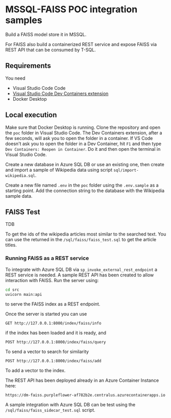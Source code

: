 # MSSQL-FAISS POC integration samples

Build a FAISS model store it in MSSQL. 

For FAISS also build a containerized REST service and expose FAISS via REST API that can be consumed by T-SQL. 

## Requirements

You need

- Visual Studio Code Code
- [Visual Studio Code Dev Containers extension](https://marketplace.visualstudio.com/items?itemName=ms-vscode-remote.remote-containers)
- Docker Desktop

## Local execution

Make sure that Docker Desktop is running. Clone the repository and open the `poc` folder in Visual Studio Code. The Dev Containers extension, after a few seconds, will ask you to open the folder in a container. If VS Code doesn't ask you to open the folder in a Dev Container, hit `F1` and then type `Dev Containers: Reopen in Container`. Do it and then open the terminal in Visual Studio Code. 

Create a new database in Azure SQL DB or use an existing one, then create and import a sample of Wikipedia data using script `sql/import-wikipedia.sql`.

Create a new file named `.env` in the `poc` folder using the `.env.sample` as a starting point. Add the connection string to the database with the Wikipedia sample data.

## FAISS Test

TDB

To get the ids of the wikipedia articles most similar to the searched text. You can use the returned in the `/sql/faiss/faiss_test.sql` to get the article titles.

### Running FAISS as a REST service

To integrate with Azure SQL DB via `sp_invoke_external_rest_endpoint` a REST service is needed. A sample REST API has been created to allow interaction with FAISS. Run the server using:

```bash
cd src
uvicorn main:api
```

to serve the FAISS index as a REST endpoint.

Once the server is started you can use 

```http
GET http://127.0.0.1:8000/index/faiss/info
```

if the index has been loaded and it is ready, and 

```http
POST http://127.0.0.1:8000/index/faiss/query
```

To send a vector to search for similarity

```http
POST http://127.0.0.1:8000/index/faiss/add
```

To add a vector to the index.

The REST API has been deployed already in an Azure Container Instance here:

```
https://dm-faiss.purpleflower-af782b2e.centralus.azurecontainerapps.io
```

A sample integration with Azure SQL DB can be test using the `/sql/faiss/faiss_sidecar_test.sql` script.

